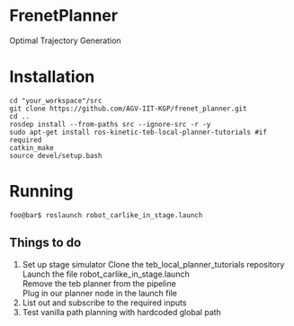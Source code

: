 # FrenetPlanner
Optimal Trajectory Generation


# Installation
```shell
cd "your_workspace"/src
git clone https://github.com/AGV-IIT-KGP/frenet_planner.git
cd ..
rosdep install --from-paths src --ignore-src -r -y
sudo apt-get install ros-kinetic-teb-local-planner-tutorials #if required
catkin_make
source devel/setup.bash
```

# Running
```terminal
foo@bar$ roslaunch robot_carlike_in_stage.launch
```

## Things to do


1. Set up stage simulator
    Clone the teb_local_planner_tutorials repository   
    Launch the file robot_carlike_in_stage.launch   
    Remove the teb planner from the pipeline   
    Plug in our planner node in the launch file   
2. List out and subscribe to the required inputs
3. Test vanilla path planning with hardcoded global path
